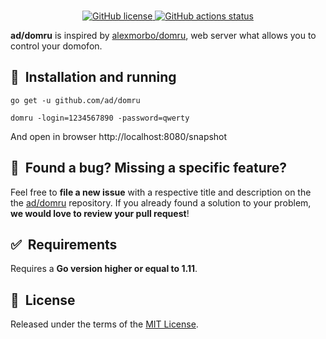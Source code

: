 <br/>
<p align="center">
    <a href="https://github.com/ad/domru/blob/master/LICENSE" target="_blank">
        <img src="https://img.shields.io/github/license/ad/domru?style=plastic" alt="GitHub license">
    </a>
    <a href="https://github.com/ad/domru/actions" target="_blank">
        <img src="https://github.com/ad/domru/workflows/Release%20on%20commit%20or%20tag/badge.svg" alt="GitHub actions status">
    </a>
</p>

**ad/domru** is inspired by [alexmorbo/domru](https://github.com/alexmorbo/domru), web server what allows you to control your domofon.

## 🚀&nbsp; Installation and running

```shell
go get -u github.com/ad/domru
```

```shell
domru -login=1234567890 -password=qwerty
```
And open in browser http://localhost:8080/snapshot

## 🤝&nbsp; Found a bug? Missing a specific feature?

Feel free to **file a new issue** with a respective title and description on the the [ad/domru](https://github.com/ad/domru/issues) repository. If you already found a solution to your problem, **we would love to review your pull request**!


## ✅&nbsp; Requirements
Requires a **Go version higher or equal to 1.11**. 

## 📘&nbsp; License
Released under the terms of the [MIT License](LICENSE).
